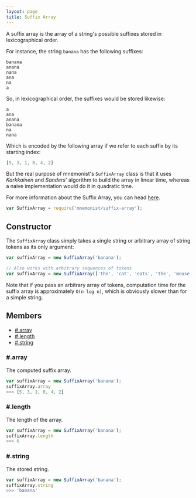 ```yaml
---
layout: page
title: Suffix Array
---
```


A suffix array is the array of a string's possible suffixes stored in lexicographical order.

For instance, the string `banana` has the following suffixes:

```
banana
anana
nana
ana
na
a
```

So, in lexicographical order, the suffixes would be stored likewise:

```
a
ana
anana
banana
na
nana
```

Which is encoded by the following array if we refer to each suffix by its starting index:

```js
[5, 3, 1, 0, 4, 2]
```

But the real purpose of mnemonist's `SuffixArray` class is that it uses *Karkkainen* and *Sanders*' algorithm to build the array in linear time, whereas a naive implementation would do it in quadratic time.

For more information about the Suffix Array, you can head [here](https://en.wikipedia.org/wiki/Suffix_array).

```js
var SuffixArray = require('mnemonist/suffix-array');
```

## Constructor

The `SuffixArray` class simply takes a single string or arbitrary array of string tokens as its only argument:

```js
var suffixArray = new SuffixArray('banana');

// Also works with arbitrary sequences of tokens
var suffixArray = new SuffixArray(['the', 'cat', 'eats', 'the', 'mouse']);
```

Note that if you pass an arbitrary array of tokens, computation time for the suffix array is approximately `O(n log n)`, which is obviously slower than for a simple string.

## Members

* [#.array](#array)
* [#.length](#length)
* [#.string](#string)

### #.array

The computed suffix array.

```js
var suffixArray = new SuffixArray('banana');
suffixArray.array
>>> [5, 3, 1, 0, 4, 2]
```

### #.length

The length of the array.

```js
var suffixArray = new SuffixArray('banana');
suffixArray.length
>>> 6
```

### #.string

The stored string.

```js
var suffixArray = new SuffixArray('banana');
suffixArray.string
>>> 'banana'
```

